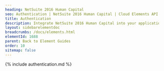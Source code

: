 ```yaml
---
heading: NetSuite 2016 Human Capital
seo: Authentication | NetSuite 2016 Human Capital | Cloud Elements API Docs
title: Authentication
description: Integrate NetSuite 2016 Human Capital into your application via the Cloud Elements APIs.
layout: sidebarelementdoc
breadcrumbs: /docs/elements.html
elementId: 1688
parent: Back to Element Guides
order: 10
sitemap: false
---
```


{% include authentication.md %}
